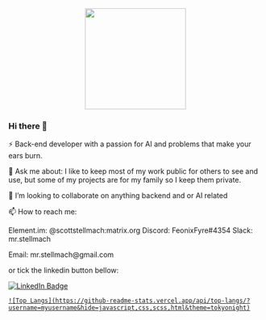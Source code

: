<div id="header" align="center">
  <img src="https://media.giphy.com/media/CVtNe84hhYF9u/giphy.gif" width="200"/>
</div>

### Hi there 👋

⚡ Back-end developer with a passion for AI and problems that make your ears burn.
<p>
💬 Ask me about: I like to keep most of my work public for others to see and use, but some of my projects are for my family so I keep them private.
<p>
👯 I’m looking to collaborate on anything backend and or AI related
<p>
📫 How to reach me:
  <p>
  Element.im:
  @scottstellmach:matrix.org
  Discord:
  FeonixFyre#4354
  Slack:
  mr.stellmach
  <p>
  Email: mr.stellmach@gmail.com
<p>
    or tick the linkedin button bellow:
<div id="badges">
  <a href="https://www.linkedin.com/in/scott-stellmach-926a13b9/">
  <img src="https://img.shields.io/badge/LinkedIn-blue?style=for-the-badge&logo=linkedin&logoColor=white" alt="LinkedIn Badge"/>
</div>
  <p>
    
    ![Top Langs](https://github-readme-stats.vercel.app/api/top-langs/?username=myusername&hide=javascript,css,scss,html&theme=tokyonight)


<!--
**Scott-Stellmach/Scott-Stellmach** is a ✨ _special_ ✨ repository because its `README.md` (this file) appears on your GitHub profile.

Here are some ideas to get you started:

- 🔭 I’m currently working on ...
- 🌱 I’m currently learning ...
- 👯 I’m looking to collaborate on ...
- 🤔 I’m looking for help with ...
- 💬 Ask me about ...
- 📫 How to reach me: ...
- 😄 Pronouns: ...
- ⚡ Fun fact: ...
-->
